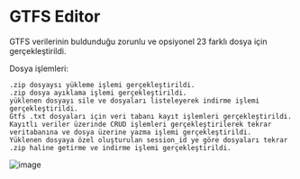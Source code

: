 # GTFS Editor

GTFS verilerinin buldunduğu zorunlu ve opsiyonel 23 farklı dosya için gerçekleştirildi. 

Dosya işlemleri:

    .zip dosyaysı yükleme işlemi gerçekleştirildi.
    .zip dosya ayıklama işlemi gerçekleştirildi.
    yüklenen dosyayı sile ve dosyaları listeleyerek indirme işlemi gerçekleştirildi.
    Gtfs .txt dosyaları için veri tabanı kayıt işlemleri gerçekleştirildi. 
    Kayıtlı veriler üzerinde CRUD işlemleri gerçekleştirilerek tekrar veritabanına ve dosya üzerine yazma işlemi gerçekleştirildi. 
    Yüklenen dosyaya özel oluşturulan session_id ye göre dosyaları tekrar .zip haline getirme ve indirme işlemi gerçekleştirildi.

![image](https://github.com/oznurpaylan/gtfs_editor_backend/assets/79011604/f38d64f6-82d1-406d-a1fb-ff2d7b7fb1d6)

